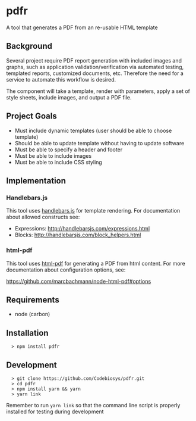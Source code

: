 # pdfr

A tool that generates a PDF from an re-usable HTML template


## Background

Several project require PDF report generation with included images and graphs,
such as application validation/verification via automated testing,
templated reports, customized documents, etc. Therefore the need for a service
to automate this workflow is desired.

The component will take a template, render with parameters, apply a set of style
sheets, include images, and output a PDF file.


## Project Goals

* Must include dynamic templates (user should be able to choose template)
* Should be able to update template without having to update software
* Must be able to specify a header and footer
* Must be able to include images
* Must be able to include CSS styling


## Implementation

### Handlebars.js

This tool uses [handlebars.js](http://handlebarsjs.com/) for template rendering.
For documentation about allowed constructs see:

* Expressions: http://handlebarsjs.com/expressions.html
* Blocks: http://handlebarsjs.com/block_helpers.html

### html-pdf

This tool uses [html-pdf](https://github.com/marcbachmann/node-html-pdf) for
generating a PDF from html content.
For more documentation about configuration options, see:

https://github.com/marcbachmann/node-html-pdf#options


## Requirements

* node (carbon)


## Installation

```
  > npm install pdfr
```


## Development

```
  > git clone https://github.com/Codebiosys/pdfr.git
  > cd pdfr
  > npm install yarn && yarn
  > yarn link
```

Remember to run `yarn link` so that the command line script is properly
installed for testing during development
